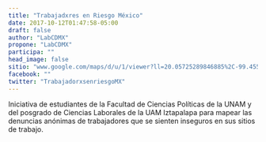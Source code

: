 ```yaml
---
title: "Trabajadxres en Riesgo México"
date: 2017-10-12T01:47:58-05:00
draft: false
author: "LabCDMX"
propone: "LabCDMX"
participa: ""
head_image: false
sitio: "www.google.com/maps/d/u/1/viewer?ll=20.05725289846885%2C-99.45550813300315&hl=es&z=8&mid=1izw6o7LuOTZslQFL-aRNlaXdVHc"
facebook: ""
twitter: "TrabajadorxsenriesgoMX"
---
```

Iniciativa de estudiantes de la Facultad de Ciencias Políticas de la UNAM y del posgrado de Ciencias Laborales de la UAM Iztapalapa para mapear las denuncias anónimas de trabajadores que se sienten inseguros en sus sitios de trabajo.
